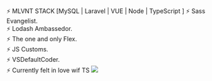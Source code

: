 ⚡️ MLVNT STACK  [MySQL | Laravel | VUE | Node | TypeScript ]
⚡️ Sass Evangelist.  
⚡️ Lodash Ambassedor.  
⚡️ The one and only Flex.  
⚡️ JS Customs.  
⚡️ VSDefaultCoder.  
⚡️ Currently felt in love wif TS
<a href="https://www.codewars.com/users/oliverborner"><img src="https://www.codewars.com/users/oliverborner/badges/small"></a>
